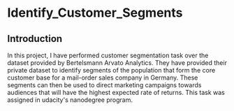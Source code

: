# Identify_Customer_Segments

## Introduction
In this project, I have performed customer segmentation task over the dataset provided by Bertelsmann Arvato Analytics. They have provided their private dataset to identify segments of the population that form the core customer base for a mail-order sales company in Germany. These segments can then be used to direct marketing campaigns towards audiences that will have the highest expected rate of returns. This task was assigned in udacity's nanodegree program.
